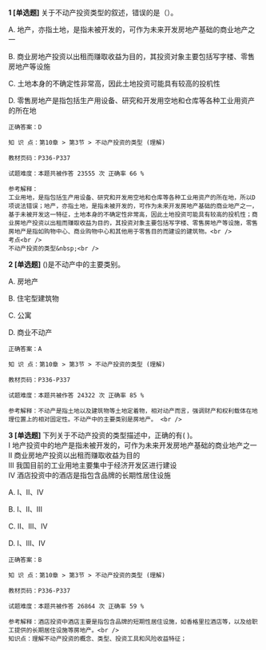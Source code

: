 **1 [单选题]** 
关于不动产投资类型的叙述，错误的是（）。

A. 地产，亦指土地，是指未被开发的，可作为未来开发房地产基础的商业地产之一

B. 商业房地产投资以出租而赚取收益为目的，其投资对象主要包括写字楼、零售房地产等设施

C. 土地本身的不确定性非常高，因此土地投资可能具有较高的投机性

D. 零售房地产是指包括生产用设备、研究和开发用空地和仓库等各种工业用资产的所在地

```
正确答案：D

知 识 点：第10章 > 第3节 > 不动产投资的类型 (理解)

教材页码：P336-P337

试题难度：本题共被作答 23555 次 正确率 66 %

参考解释：
工业用地，是指包括生产用设备、研究和开发用空地和仓库等各种工业用资产的所在地，所以D项说法错误；地产，亦指土地，是指未被开发的，可作为未来开发房地产基础的商业地产之一，基于未被开发这一特征，土地本身的不确定性非常高，因此土地投资可能具有较高的投机性；商业房地产投资以出租而赚取收益为目的，其投资对象主要包括写字楼、零售房地产等设施，零售房地产是指如购物中心、商业购物中心和其他用于零售目的而建设的建筑物。<br />
考点<br />
不动产投资的类型&nbsp;<br />

```


**2 [单选题]** ()是不动产中的主要类别。 

A. 房地产

B. 住宅型建筑物

C. 公寓

D. 商业不动产 

```
正确答案：A

知 识 点：第10章 > 第3节 > 不动产投资的类型 (理解)

教材页码：P336-P337

试题难度：本题共被作答 24322 次 正确率 85 %

参考解释：不动产是指土地以及建筑物等土地定着物，相对动产而言，强调财产和权利载体在地理位置上的相对固定性。不动产中的主要类别是房地产。 <br />

```


**3 [单选题]** 下列关于不动产投资的类型描述中，正确的有( )。 <br />
Ⅰ 地产投资中的地产是指未被开发的，可作为未来开发房地产基础的商业地产之一 <br />
Ⅱ 商业房地产投资以出租而赚取收益为目的 <br />
Ⅲ 我国目前的工业用地主要集中于经济开发区进行建设 <br />
Ⅳ 酒店投资中的酒店是指包含品牌的长期性居住设施

A. Ⅰ、Ⅱ、Ⅳ

B. Ⅰ、Ⅱ、Ⅲ

C. Ⅱ、Ⅲ、Ⅳ

D. Ⅰ、Ⅲ、Ⅳ 

```
正确答案：B

知 识 点：第10章 > 第3节 > 不动产投资的类型 (理解)

教材页码：P336-P337

试题难度：本题共被作答 26864 次 正确率 59 %

参考解释：酒店投资中酒店主要是指包含品牌的短期性居住设施，如香格里拉酒店等，以及给职工提供的长期居住设施等房地产。<br />
知识点：理解不动产投资的概念、类型、投资工具和风险收益特征；
```

